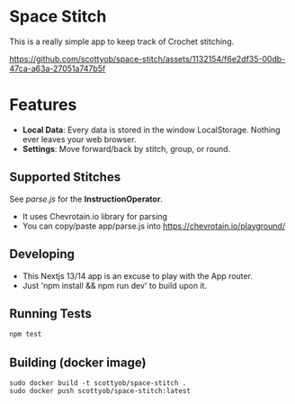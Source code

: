 # Space Stitch

This is a really simple app to keep track of Crochet stitching.



https://github.com/scottyob/space-stitch/assets/1132154/f6e2df35-00db-47ca-a63a-27051a747b5f



# Features
- **Local Data**: Every data is stored in the window LocalStorage.  Nothing ever leaves your web browser.
- **Settings**: Move forward/back by stitch, group, or round.

## Supported Stitches
See *parse.js* for the **InstructionOperator**.
- It uses Chevrotain.io library for parsing
- You can copy/paste app/parse.js into https://chevrotain.io/playground/

## Developing
- This Nextjs 13/14 app is an excuse to play with the App router.
- Just 'npm install && npm run dev' to build upon it.

## Running Tests

```bash
npm test
```

## Building (docker image)
```
sudo docker build -t scottyob/space-stitch .
sudo docker push scottyob/space-stitch:latest
```

